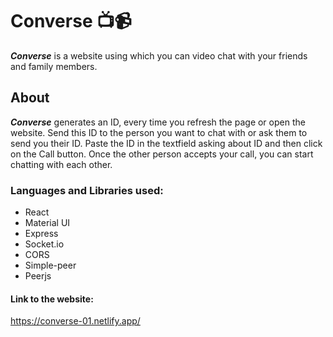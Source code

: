 # Converse 📺📹
***Converse*** is a website using which you can video chat with your friends and family members.

## About
***Converse*** generates an ID, every time you refresh the page or open the website. Send this ID to the person you want to chat with or ask them to send you their ID. Paste the ID in the textfield asking about ID and then click on the Call button. Once the other person accepts your call, you can start chatting with each other.

### Languages and Libraries used:
- React
- Material UI
- Express
- Socket.io
- CORS
- Simple-peer
- Peerjs

#### Link to the website:
https://converse-01.netlify.app/
